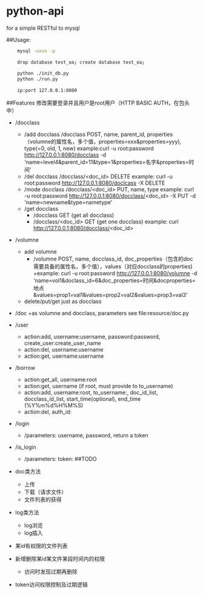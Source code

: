 # python-api
for a simple RESTful to mysql

##Usage:
```bash
    mysql -uxxx -p
    
    drop database test_oa; create database test_oa;
    
    python ./init_db.py 
    python ./run.py
    
    ip:port 127.0.0.1:8080
```

##Features
修改需要登录并且用户是root用户（HTTP BASIC AUTH，在包头中）
+ /docclass
    + /add docclass
        /docclass POST, name, parent_id, properties（volumne的属性名，多个值，properties=xxx&properties=yyy), type(=0, old, 1, new)
        example:curl -u root:password http://127.0.0.1:8080/docclass -d 'name=level4&parent_id=11&type=1&properties=名字&properties=时间'
    + /del docclass
        /docclass/<doc_id> DELETE
        example: curl -u root:password http://127.0.0.1:8080/doclcass -X DELETE
    + /mode docclass
        /docclass/<doc_id> PUT, name, type
        example: curl -u root:password http://127.0.0.1:8080/docclass/<doc_id> -X PUT -d 'name=newname&type=nametype'
    + /get docclass
        + /docclass GET (get all docclass)
        + /docclass/<doc_id> GET (get one docclass)
        example: curl http://127.0.0.1:8080/docclass/<doc_id>
+ /volumne
    + add volumne
        + /volumne POST, name, docclass_id, doc_properties（包含的doc需要具备的属性名，多个值），values（对应docclass的properties)
        +example: curl -u root:password http://127.0.0.1:8080/volumne -d 'name=vol1&doclass_id=6&doc_properties=时间&docproperties=地点&values=prop1=val1&values=prop2=val2&values=prop3=val3'
    + delete/put/get just as docclass
+ /doc
    +as volumne and docclass, parameters see file:resource/doc.py
       
+ /user
    + action:add, username:username, password:password, create_user:create_user_name
    + action:del, username:username
    + action:get, username:username
+ /borrow
    + action:get_all, username:root
    + action:get, username (if root, must provide to to_username)
    + action:add, username:root, to_username:, doc_id_list, docclass_id_list, start_time(optional), end_time (%Y%m%d%H%M%S)
    + action:del, auth_id:
+ /login
    + /parameters: username, password, return a token
+ /is_login
    + /parameters: token: 
##TODO
+ doc类方法
    + 上传
    + 下载（请求文件）
    + 文件列表的获得
+ log类方法
    + log浏览
    + log插入
+ 某id有权限的文件列表
+ 新增删除某id某文件某段时间内的权限
    + 访问时发现过期再删除
+ token访问权限控制及过期逻辑
